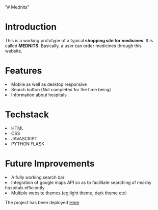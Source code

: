 "# Mednits" 
<h1>Introduction</h1>
<p>
  This is a working prototype of a typical <b>shopping site for medicines</b>. It is called <b>MEDNITS</b>. Basically, a user can order medicines through this website. 
</p>
<h1>Features</h1>
<p>
  <li>Mobile as well as desktop responsive</li>
  <li>Search button (Not completed for the time being)</li>
  <li>Information about hospitals</li>
</p>
<h1>Techstack</h1>
<p>
  <li>HTML</li>
  <li>CSS</li>
  <li>JAVASCRIPT</li>
  <li>PYTHON FLASK</li>
</p>
<h1>Future Improvements</h1>
<p>
  <li>A fully working search bar</li>
  <li>Integration of google maps API so as to facilitate searching of nearby hospitals efficiently</li>
  <li>Multiple website themes (eg:light theme, dark theme etc)</li>
</p>
The project has been deployed <a href="https://mednits.onrender.com/" target="_blank">Here</a>
